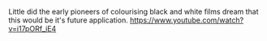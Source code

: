 Little did the early pioneers of colourising black and white films dream that this would be it's future application.
https://www.youtube.com/watch?v=i17pORf_iE4